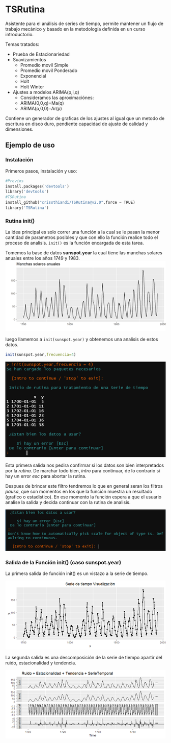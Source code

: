 # TSRutina

Asistente para el análisis de series de tiempo, permite mantener un flujo de trabajo mecánico y basado en la metodología definida en un curso introductorio.

Temas tratados:
* Prueba de Estacionariedad
* Suavizamientos 
  * Promedio movil Simple
  * Promedio movil Ponderado
  * Exponencial
  * Holt
  * Holt Winter
* Ajustes a modelos ARIMA(p,i,q)
  * Consideramos las aproximaciónes:
  * ARIMA(0,0,q)=Ma(q)
  * ARIMA(p,0,0)=Ar(p)

Contiene un generador de graficas de los ajustes al igual que un metodo de escritura en disco duro, pendiente capacidad de ajuste de calidad y dimensiones.

## Ejemplo de uso

### Instalación

Primeros pasos, instalación y uso:
```python
#Previos
install.packages('devtools')
library('devtools')
#TSRutina
install_github("crissthiandi/TSRutina@v2.0",force = TRUE)
library('TSRutina')
```
### Rutina init()

La idea principal es solo correr una función a la cual se le pasan la menor cantidad de parametros posibles y que con ello la función realice todo el proceso de analisis. ```init()``` es la función encargada de esta tarea.

Tomemos la base de datos **sunspot.year** la cual tiene las manchas solares anuales entre los años 1749 y 1983.
![image](img/manchasts.png)

luego llamemos a ```init(sunspot.year)``` y obtenemos una analisis de estos datos.

```r
init(sunspot.year,frecuencia=4)
```
![image](img/primera_salida.png)

Esta primera salida nos pedira confirmar si los datos son bien interpretados por la *rutina*. De marchar todo bien, *intro* para continuar, de lo contrario si hay un error *esc* para abortar la rutina.

Despues de brincar este filtro tendremos lo que en general seran los filtros *pausa*, que son momentos en los que la función muestra un resultado (grafico o estadistico). En ese momento la función espera a que el usuario analise la salida y decida continuar con la rutina de analisis.

![image](img/segunda_salida.png)

### Salida de la Función init() (caso sunspot.year)

La primera salida de función init() es un vistazo a la serie de tiempo.

![image](img/visualiza.png)

La segunda salida es una descomposición de la serie de tiempo apartir del ruido, estacionalidad y tendencia.

![image](img/img_descomposicion.png)


